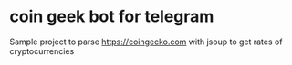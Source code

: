 # coin geek bot for telegram
Sample project to parse 
https://coingecko.com with jsoup to get rates of cryptocurrencies